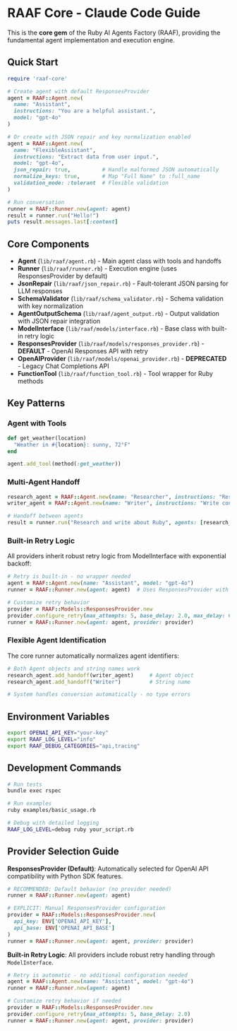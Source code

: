 # RAAF Core - Claude Code Guide

This is the **core gem** of the Ruby AI Agents Factory (RAAF), providing the fundamental agent implementation and execution engine.

## Quick Start

```ruby
require 'raaf-core'

# Create agent with default ResponsesProvider
agent = RAAF::Agent.new(
  name: "Assistant",
  instructions: "You are a helpful assistant.",
  model: "gpt-4o"
)

# Or create with JSON repair and key normalization enabled
agent = RAAF::Agent.new(
  name: "FlexibleAssistant",
  instructions: "Extract data from user input.",
  model: "gpt-4o",
  json_repair: true,          # Handle malformed JSON automatically
  normalize_keys: true,       # Map "Full Name" to :full_name  
  validation_mode: :tolerant  # Flexible validation
)

# Run conversation
runner = RAAF::Runner.new(agent: agent)
result = runner.run("Hello!")
puts result.messages.last[:content]
```

## Core Components

- **Agent** (`lib/raaf/agent.rb`) - Main agent class with tools and handoffs
- **Runner** (`lib/raaf/runner.rb`) - Execution engine (uses ResponsesProvider by default)
- **JsonRepair** (`lib/raaf/json_repair.rb`) - Fault-tolerant JSON parsing for LLM responses
- **SchemaValidator** (`lib/raaf/schema_validator.rb`) - Schema validation with key normalization
- **AgentOutputSchema** (`lib/raaf/agent_output.rb`) - Output validation with JSON repair integration
- **ModelInterface** (`lib/raaf/models/interface.rb`) - Base class with built-in retry logic
- **ResponsesProvider** (`lib/raaf/models/responses_provider.rb`) - **DEFAULT** - OpenAI Responses API with retry
- **OpenAIProvider** (`lib/raaf/models/openai_provider.rb`) - **DEPRECATED** - Legacy Chat Completions API
- **FunctionTool** (`lib/raaf/function_tool.rb`) - Tool wrapper for Ruby methods

## Key Patterns

### Agent with Tools
```ruby
def get_weather(location)
  "Weather in #{location}: sunny, 72°F"
end

agent.add_tool(method(:get_weather))
```

### Multi-Agent Handoff
```ruby
research_agent = RAAF::Agent.new(name: "Researcher", instructions: "Research topics")
writer_agent = RAAF::Agent.new(name: "Writer", instructions: "Write content")

# Handoff between agents
result = runner.run("Research and write about Ruby", agents: [research_agent, writer_agent])
```

### Built-in Retry Logic

All providers inherit robust retry logic from ModelInterface with exponential backoff:

```ruby
# Retry is built-in - no wrapper needed
agent = RAAF::Agent.new(name: "Assistant", model: "gpt-4o")
runner = RAAF::Runner.new(agent: agent)  # Uses ResponsesProvider with built-in retry

# Customize retry behavior
provider = RAAF::Models::ResponsesProvider.new
provider.configure_retry(max_attempts: 5, base_delay: 2.0, max_delay: 60.0)
runner = RAAF::Runner.new(agent: agent, provider: provider)
```

### Flexible Agent Identification

The core runner automatically normalizes agent identifiers:

```ruby
# Both Agent objects and string names work
research_agent.add_handoff(writer_agent)     # Agent object
research_agent.add_handoff("Writer")         # String name

# System handles conversion automatically - no type errors
```

## Environment Variables

```bash
export OPENAI_API_KEY="your-key"
export RAAF_LOG_LEVEL="info"
export RAAF_DEBUG_CATEGORIES="api,tracing"
```

## Development Commands

```bash
# Run tests
bundle exec rspec

# Run examples
ruby examples/basic_usage.rb

# Debug with detailed logging
RAAF_LOG_LEVEL=debug ruby your_script.rb
```

## Provider Selection Guide

**ResponsesProvider (Default)**: Automatically selected for OpenAI API compatibility with Python SDK features.

```ruby
# RECOMMENDED: Default behavior (no provider needed)
runner = RAAF::Runner.new(agent: agent)

# EXPLICIT: Manual ResponsesProvider configuration
provider = RAAF::Models::ResponsesProvider.new(
  api_key: ENV['OPENAI_API_KEY'],
  api_base: ENV['OPENAI_API_BASE']
)
runner = RAAF::Runner.new(agent: agent, provider: provider)
```

**Built-in Retry Logic**: All providers include robust retry handling through `ModelInterface`.

```ruby
# Retry is automatic - no additional configuration needed
agent = RAAF::Agent.new(name: "Assistant", model: "gpt-4o")
runner = RAAF::Runner.new(agent: agent)

# Customize retry behavior if needed
provider = RAAF::Models::ResponsesProvider.new
provider.configure_retry(max_attempts: 5, base_delay: 2.0)
runner = RAAF::Runner.new(agent: agent, provider: provider)
```